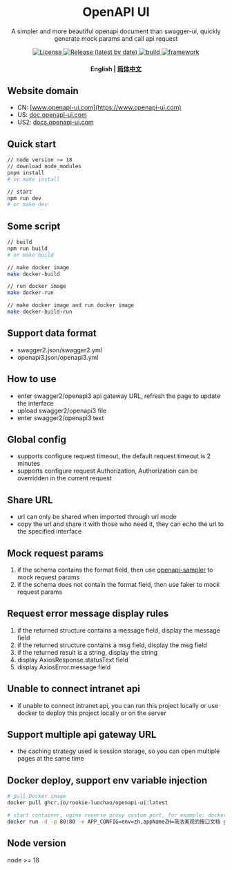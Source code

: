 <h1 align="center">
  OpenAPI UI
</h1>
<p align="center">
A simpler and more beautiful openapi document than swagger-ui, quickly generate mock params and call api request
</p>
<p align="center">
  <a href="https://github.com/rookie-luochao/openapi-ui/blob/master/LICENSE">
    <img alt="License" src="https://img.shields.io/github/license/rookie-luochao/openapi-ui">
  </a>
  <a href="https://github.com/rookie-luochao/openapi-ui/releases">
    <img alt="Release (latest by date)" src="https://img.shields.io/github/v/release/rookie-luochao/openapi-ui">
  </a>
  <a href="https://github.com/rookie-luochao/openapi-ui/actions/workflows/release.yml">
    <img alt="build" src="https://img.shields.io/github/actions/workflow/status/rookie-luochao/openapi-ui/release.yml">
  </a>
  <a href="https://react.dev">
    <img alt="framework" src="https://img.shields.io/badge/framework-react-brightgreen">
  </a>
</p>
<h4 align="center">
  <p>
    <b>English</b> |
    <a href="https://github.com/rookie-luochao/openapi-ui/blob/master/README-zh_CN.md">简体中文</a> 
  </p>
</h4>

## Website domain
* CN: [www.openapi-ui.com](https://www.openapi-ui.com)
* US: [doc.openapi-ui.com](https://doc.openapi-ui.com)
* US2: [docs.openapi-ui.com](https://docs.openapi-ui.com)

## Quick start
```bash
// node version >= 18
// download node_modules
pnpm install
# or make install

// start
npm run dev
# or make dev
```

## Some script
```bash
// build
npm run build
# or make build

// make docker image
make docker-build

// run docker image
make docker-run

// make docker image and run docker image
make docker-build-run
```

## Support data format
* swagger2.json/swagger2.yml
* openapi3.json/openapi3.yml

## How to use
* enter swagger2/openapi3 api gateway URL, refresh the page to update the interface
* upload swagger2/openapi3 file
* enter swagger2/openapi3 text

## Global config
* supports configure request timeout, the default request timeout is 2 minutes
* supports configure request Authorization, Authorization can be overridden in the current request

## Share URL
* url can only be shared when imported through url mode
* copy the url and share it with those who need it, they can echo the url to the specified interface

## Mock request params
1. if the schema contains the format field, then use [openapi-sampler](https://github.com/Redocly/openapi-sampler) to mock request params
2. if the schema does not contain the format field, then use faker to mock request params

## Request error message display rules
1. if the returned structure contains a message field, display the message field
2. if the returned structure contains a msg field, display the msg field
3. if the returned result is a string, display the string
4. display AxiosResponse.statusText field
5. display AxiosError.message field

## Unable to connect intranet api
* if unable to connect intranet api, you can run this project locally or use docker to deploy this project locally or on the server

## Support multiple api gateway URL
* the caching strategy used is session storage, so you can open multiple pages at the same time

## Docker deploy, support env variable injection
```bash
# pull Docker image
docker pull ghcr.io/rookie-luochao/openapi-ui:latest

# start container, nginx reverse proxy custom port, for example: docker run -d -p 8081:80 ghcr.io/rookie-luochao/openapi-ui:latest
docker run -d -p 80:80 -e APP_CONFIG=env=zh,appNameZH=简洁美观的接口文档 ghcr.io/rookie-luochao/openapi-ui:latest
```

## Node version
node >= 18